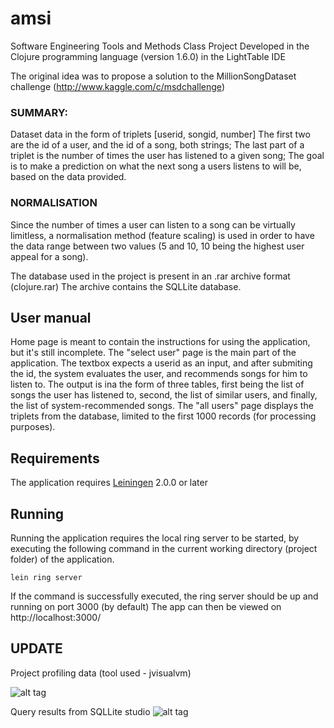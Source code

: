 # amsi

Software Engineering Tools and Methods Class Project
Developed in the Clojure programming language (version 1.6.0) in the LightTable IDE

The original idea was to propose a solution to the MillionSongDataset challenge (http://www.kaggle.com/c/msdchallenge)

### SUMMARY:
Dataset data in the form of triplets [userid, songid, number]
The first two are the id of a user, and the id of a song, both strings;
The last part of a triplet is the number of times the user has listened to a given song;
The goal is to make a prediction on what the next song a users listens to will be, based on the data provided.

### NORMALISATION
Since the number of times a user can listen to a song can be virtually limitless, a normalisation method
(feature scaling) is used in order to have the data range between two values
(5 and 10, 10 being the highest user appeal for a song).

The database used in the project is present in an .rar archive format (clojure.rar)
The archive contains the SQLLite database.

## User manual
Home page is meant to contain the instructions for using the application, but it's still incomplete.
The "select user" page is the main part of the application. The textbox expects a userid as an input, and after submiting the id,
the system evaluates the user, and recommends songs for him to listen to. The output is ina the form of three tables, first being
the list of songs the user has listened to, second, the list of similar users, and finally, the list of system-recommended songs.
The "all users" page displays the triplets from the database, limited to the first 1000 records (for processing purposes).

## Requirements

The application requires [Leiningen] 2.0.0 or later

[leiningen]: https://github.com/technomancy/leiningen

## Running

Running the application requires the local ring server to be started,
by executing the following command in the current working directory (project folder)
of the application.

    lein ring server

If the command is successfully executed, the ring server should be up and running on port 3000 (by default)
The app can then be viewed on http://localhost:3000/

## UPDATE

Project profiling data (tool used - jvisualvm)

![alt tag](http://s15.postimg.org/9yz9ytkff/profiling.png)


Query results from SQLLite studio
![alt tag](http://oi61.tinypic.com/1zw0y0o.jpg)

